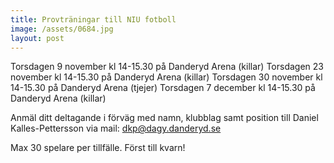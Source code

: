 ```yaml
---
title: Provträningar till NIU fotboll
image: /assets/0684.jpg
layout: post
---
```

Torsdagen   9 november kl 14-15.30 på Danderyd Arena (killar)
Torsdagen 23 november kl 14-15.30 på Danderyd Arena (killar) Torsdagen 30 november kl 14-15.30 på Danderyd Arena (tjejer)
Torsdagen   7 december kl 14-15.30 på Danderyd Arena (killar)

Anmäl ditt deltagande i förväg med namn, klubblag samt position till Daniel Kalles-Pettersson via mail:
[dkp@dagy.danderyd.se](mailto:dkp@dagy.danderyd.se) 

Max 30 spelare per tillfälle. Först till kvarn!
